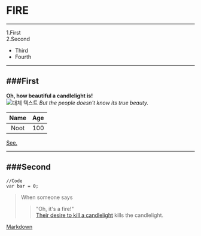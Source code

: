 FIRE
==================
--------------
1.First  
2.Second  
  * Third  
  * Fourth  

----------

###First
------------------

**Oh, how beautiful a candlelight is!**  
![대체 텍스트](https://static-secure.guim.co.uk/sys-images/BOOKS/Pix/pictures/2012/1/6/1325851957240/Candlelight-007.jpg) *But the people doesn't know its true beauty.*

Name|Age
:--:|:-:
Noot|100

[See.](http://felcaustin.org/wp-content/uploads/candlelight.jpg)

----------

###Second
------------------
```
//Code  
var bar = 0;
```  

> When someone says
> > "Oh, it's a fire!"  
[Their desire to kill a candlelight][1] kills the candlelight.

[Markdown](http://stu04.el.koreatech.ac.kr/download.do?fileSeq=1&attachIdx=1464234256910_s4S6rp9L4I)



[1]:https://www.youtube.com/watch?v=ofXRbNu_J1M
